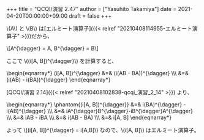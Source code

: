 +++
title = "QCQI/演習 2.47"
author = ["Yasuhito Takamiya"]
date = 2021-04-20T00:00:00+09:00
draft = false
+++

\\(A\\) と \\(B\\) は[エルミート演算子]({{< relref "20210408114955-エルミート演算子" >}})だから、

\\[A^{\dagger} = A, B^{\dagger} = B\\]

ここで \\((i[A, B])^{\dagger}\\) を計算すると、

\begin{eqnarray\*}
(i[A, B])^{\dagger} &=& (i(AB - BA))^{\dagger} \\\\\\
  &=& (i(AB) - i(BA))^{\dagger}
\end{eqnarray\*}

[QCQI/演習 2.14]({{< relref "20210408102838-qcqi_演習_2_14" >}}) より、

\begin{eqnarray\*}
\phantom{(i[A, B])^{\dagger}} &=& i(BA)^{\dagger} - i(AB)^{\dagger} \\\\\\
  &=& iA^{\dagger}B^{\dagger}-iB^{\dagger}A^{\dagger} \\\\\\
  &=& iAB - iBA \\\\\\
  &=& i(AB - BA) \\\\\\
  &=& i[A, B]
\end{eqnarray\*}

よって \\((i[A, B])^{\dagger} = i[A,B]\\) なので、\\(i[A, B]\\) はエルミート演算子。

